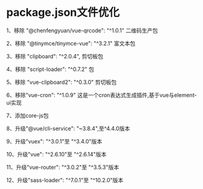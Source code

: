 # package.json文件优化
1、移除 "@chenfengyuan/vue-qrcode": "^1.0.1" 二维码生产包

2、移除 "@tinymce/tinymce-vue": "^3.2.1" 富文本包

3、移除 "clipboard": "^2.0.4", 剪切板包

4、移除 "script-loader": "^0.7.2" 包

5、移除 "vue-clipboard2": "^0.3.0" 剪切板包

6、移除"vue-cron": "^1.0.9"  这是一个cron表达式生成插件,基于vue与element-ui实现

7、添加core-js包

8、升级"@vue/cli-service": "~3.8.4",至^4.4.0版本

9、升级"vuex": "^3.0.1"至 "^3.4.0"版本

10、升级"vue": "^2.6.10"至 "^2.6.14"版本

11、升级"vue-router": "^3.0.2"至 "^3.5.3"版本

12、升级"sass-loader": "^7.0.1"至 "^10.2.0"版本